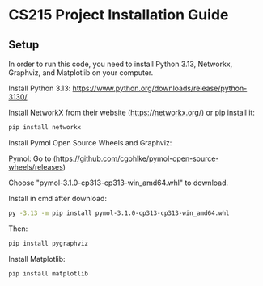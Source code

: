 # CS215 Project Installation Guide
## Setup
In order to run this code, you need to install Python 3.13, Networkx, Graphviz, and Matplotlib on your computer.

Install Python 3.13:
https://www.python.org/downloads/release/python-3130/



Install NetworkX from their website (https://networkx.org/) or pip install it:

```bash
pip install networkx
```



Install Pymol Open Source Wheels and Graphviz:

Pymol: 
Go to (https://github.com/cgohlke/pymol-open-source-wheels/releases)

Choose "pymol-3.1.0-cp313-cp313-win_amd64.whl" to download.

Install in cmd after download:

```bash
py -3.13 -m pip install pymol-3.1.0-cp313-cp313-win_amd64.whl
```

Then:

```bash
pip install pygraphviz
```



Install Matplotlib:

```bash
pip install matplotlib
```
